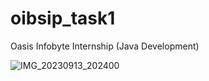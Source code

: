 # oibsip_task1
Oasis Infobyte Internship (Java Development)

![IMG_20230913_202400](https://github.com/SoumyadipPal26/oibsip_task1/assets/128726200/7e8725aa-6a80-474e-bd81-3f468a34daea)

